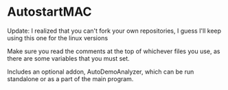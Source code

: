 # AutostartMAC

Update: I realized that you can't fork your own repositories, I guess I'll keep using this one for the linux versions

Make sure you read the comments at the top of whichever files you use, as there are some variables that you must set.

Includes an optional addon, AutoDemoAnalyzer, which can be run standalone or as a part of the main program.

